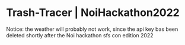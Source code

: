 # Trash-Tracer | NoiHackathon2022
Notice: the weather will probably not work, since the api key bas been deleted shortly after the Noi hackathon sfs con edition 2022
